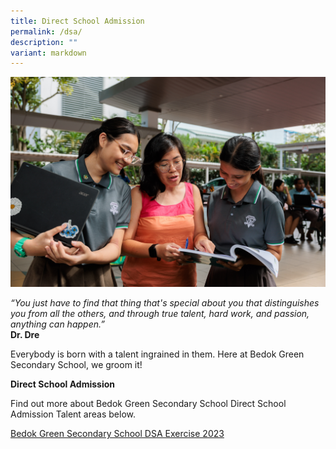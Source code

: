 ```yaml
---
title: Direct School Admission
permalink: /dsa/
description: ""
variant: markdown
---
```

![](/images/td%202023.jpg)

*“You just have to find that thing that's special about you that distinguishes you from all the others, and through true talent, hard work, and passion, anything can happen.”*<br>**Dr. Dre**

Everybody is born with a talent ingrained in them. Here at Bedok Green Secondary School, we groom it!

**Direct School Admission**

Find out more about Bedok Green Secondary School Direct School Admission Talent areas below.

[Bedok Green Secondary School DSA Exercise 2023](https://go.gov.sg/bgssdsa2023)